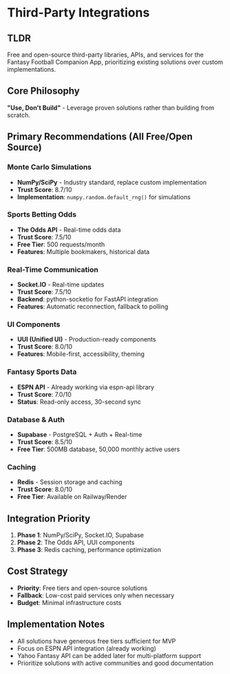 # Third-Party Integrations

## TLDR

Free and open-source third-party libraries, APIs, and services for the Fantasy Football Companion App, prioritizing existing solutions over custom implementations.

## Core Philosophy

**"Use, Don't Build"** - Leverage proven solutions rather than building from scratch.

## Primary Recommendations (All Free/Open Source)

### **Monte Carlo Simulations**
- **NumPy/SciPy** - Industry standard, replace custom implementation
- **Trust Score**: 8.7/10
- **Implementation**: `numpy.random.default_rng()` for simulations

### **Sports Betting Odds**
- **The Odds API** - Real-time odds data
- **Trust Score**: 7.5/10
- **Free Tier**: 500 requests/month
- **Features**: Multiple bookmakers, historical data

### **Real-Time Communication**
- **Socket.IO** - Real-time updates
- **Trust Score**: 7.5/10
- **Backend**: python-socketio for FastAPI integration
- **Features**: Automatic reconnection, fallback to polling

### **UI Components**
- **UUI (Unified UI)** - Production-ready components
- **Trust Score**: 8.0/10
- **Features**: Mobile-first, accessibility, theming

### **Fantasy Sports Data**
- **ESPN API** - Already working via espn-api library
- **Trust Score**: 7.0/10
- **Status**: Read-only access, 30-second sync

### **Database & Auth**
- **Supabase** - PostgreSQL + Auth + Real-time
- **Trust Score**: 8.5/10
- **Free Tier**: 500MB database, 50,000 monthly active users

### **Caching**
- **Redis** - Session storage and caching
- **Trust Score**: 8.0/10
- **Free Tier**: Available on Railway/Render

## Integration Priority

1. **Phase 1**: NumPy/SciPy, Socket.IO, Supabase
2. **Phase 2**: The Odds API, UUI components
3. **Phase 3**: Redis caching, performance optimization

## Cost Strategy

- **Priority**: Free tiers and open-source solutions
- **Fallback**: Low-cost paid services only when necessary
- **Budget**: Minimal infrastructure costs

## Implementation Notes

- All solutions have generous free tiers sufficient for MVP
- Focus on ESPN API integration (already working)
- Yahoo Fantasy API can be added later for multi-platform support
- Prioritize solutions with active communities and good documentation